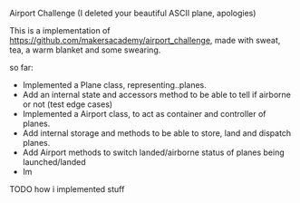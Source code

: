 Airport Challenge
(I deleted your beautiful ASCII plane, apologies)

This is a implementation of https://github.com/makersacademy/airport_challenge, made with sweat, tea, a warm blanket and some swearing.

so far:
- Implemented a Plane class, representing..planes.
- Add an internal state and accessors method to be able to tell if airborne or not (test edge cases)
- Implemented a Airport class, to act as container and controller of planes.
- Add internal storage and methods to be able to store, land and dispatch planes.
- Add Airport methods to switch landed/airborne status of planes being launched/landed
- Im

TODO how i implemented stuff
